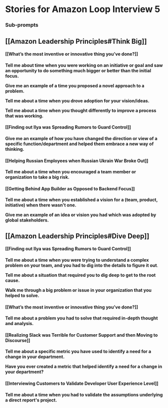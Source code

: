 # Stories for Amazon Loop Interview 5

### Sub-prompts

## [[Amazon Leadership Principles#Think Big]]

#### [[What’s the most inventive or innovative thing you’ve done?]]
**Tell me about time when you were working on an initiative or goal and saw an opportunity to do something much bigger or better than the initial focus.**

**Give me an example of a time you proposed a novel approach to a problem.**

**Tell me about a time when you drove adoption for your vision/ideas.**

**Tell me about a time when you thought differently to improve a process that was working.**

#### [[Finding out Ilya was Spreading Rumors to Guard Control]]
**Give me an example of how you have changed the direction or view of a specific function/department and helped them embrace a new way of thinking.** 

#### [[Helping Russian Employees when Russian Ukrain War Broke Out]]
**Tell me about a time when you encouraged a team member or organization to take a big risk.**

#### [[Getting Behind App Builder as Opposed to Backend Focus]]
**Tell me about a time when you established a vision for a (team, product, initiative) when there wasn't one.**

**Give me an example of an idea or vision you had which was adopted by global stakeholders.**

##  [[Amazon Leadership Principles#Dive Deep]]

#### [[Finding out Ilya was Spreading Rumors to Guard Control]]
**Tell me about a time when you were trying to understand a complex problem on your team, and you had to dig into the details to figure it out**. 

**Tell me about a situation that required you to dig deep to get to the root cause.**

**Walk me through a big problem or issue in your organization that you helped to solve.**

#### [[What’s the most inventive or innovative thing you’ve done?]]
**Tell me about a problem you had to solve that required in-depth thought and analysis.**

#### [[Realizing Slack was Terrible for Customer Support and then Moving to Discourse]]
**Tell me about a specific metric you have used to identify a need for a change in your department.**

**Have you ever created a metric that helped identify a need for a change in your department?**

#### [[Interviewing Customers to Validate Developer User Experience Level]]
**Tell me about a time when you had to validate the assumptions underlying a direct report's project.**
